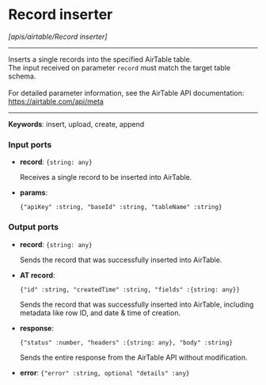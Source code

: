 # Record inserter

_[apis/airtable/Record inserter]_

---

Inserts a single records into the specified AirTable table.<br>
The input received on parameter `record` must match the target table schema.<br>
<br>
For detailed parameter information, see the AirTable API documentation:<br>
https://airtable.com/api/meta<br>

---

__Keywords__: insert, upload, create, append

### Input ports

* __record__: ` {string: any} `


    Receives a single record to be inserted into AirTable.<br>


* __params__: 
    ```
    {"apiKey" :string, "baseId" :string, "tableName" :string}
    ```

### Output ports

* __record__: ` {string: any} `


    Sends the record that was successfully inserted into AirTable.<br>


* __AT record__: 
    ```
    {"id" :string, "createdTime" :string, "fields" :{string: any}}
    ```


    Sends the record that was successfully inserted into AirTable, including metadata like row ID, and date & time of creation.<br>


* __response__: 
    ```
    {"status" :number, "headers" :{string: any}, "body" :string}
    ```


    Sends the entire response from the AirTable API without modification.<br>


* __error__: ` {"error" :string, optional "details" :any} `

